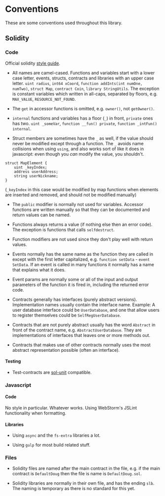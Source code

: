 # Conventions

These are some conventions used throughout this library.

## Solidity

### Code

Official solidity [style guide](http://solidity.readthedocs.org/en/latest/style-guide.html).

* All names are camel-cased. Functions and variables start with a lower case letter, events, structs, contracts and libraries with an upper case letter. `uint radius`, `int64 xCoord`, `function addInts(int numOne, numTwo)`, `struct Map`, `contract Coin`, `library StringUtils`. The exception is constant variables which written in all-caps, separated by floors, e.g. `MAX_VALUE`, `RESOURCE_NOT_FOUND`.

* The `get` in accessor functions is omitted, e.g. `owner()`, not `getOwner()`.

* `internal` functions and variables has a floor (`_`) in front, `private` ones has two.  `uint _someVar`, `function __fun() private`, `function _intFun() internal`.

* Struct members are sometimes have the `_` as well, if the value should never be modified except through a function. The `_` avoids name collisions when using `using`, and also works sort of like it does in javascript: even though you _can_ modify the value, you shouldn't.

```
struct MapElement {
    uint _keyIndex;
    address userAddress;
    string userNickname;
}
```

(`_keyIndex` in this case would be modified by map functions when elements are inserted and removed, and should not be modified manually)

* The `public` modifier is normally not used for variables. Accessor functions are written manually so that they can be documented and return values can be named.

* Functions always returns a value (if nothing else then an error code). The exception is functions that calls `selfdestruct`.

* Function modifiers are not used since they don't play well with return values.

* Events normally has the same name as the function they are called in except with the first letter capitalized, e.g. `function setData` - `event SetData`. If an event is called in many functions it normally has a name that explains what it does.

* Event params are normally some or all of the input and output parameters of the function it is fired in, including the returned error code.

* Contracts generally has interfaces (purely abstract versions). Implementation names usually contain the interface name. Example: A user database interface could be `UserDatabase`, and one that allow users to register themselves could be `SelfRegUserDatabase`.

* Contracts that are not purely abstract usually has the word `Abstract` in front of the contract name, e.g. `AbstractUserDatabase`. They are implementations of interfaces that leaves one or more methods out.

* Contracts that makes use of other contracts normally uses the most abstract representation possible (often an interface).

#### Testing

* Test-contracts are [sol-unit](https://github.com/smartcontractproduction/sol-unit) compatible.

### Javascript

#### Code

No style in particular. Whatever works. Using WebStorm's JSLint functionality when formatting.

#### Libraries

- Using `async` and the `fs-extra` libraries a lot.

- Using `gulp` for most build related stuff.

### Files

* Solidity files are named after the main contract in the file, e.g. if the main contract is `DefaultDoug` then the file is name is `DefaultDoug.sol`.

* Solidity libraries are normally in their own file, and has the ending `slb`. The naming is temporary as there is no standard for this yet.